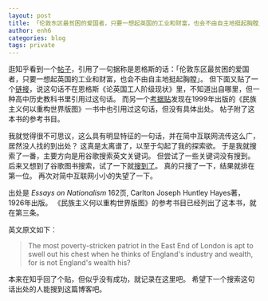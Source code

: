 ```yaml
---
layout: post
title: 「伦敦东区最贫困的爱国者，只要一想起英国的工业和财富，也会不由自主地挺起胸膛」的出处
author: enh6
categories: blog
tags: private
---
```


逛知乎看到一个[帖子](https://www.zhihu.com/question/489018284/answer/2164983204)，引用了一句据称是恩格斯的话：「伦敦东区最贫困的爱国者，只要一想起英国的工业和财富，也会不由自主地挺起胸膛」。
但下面又贴了一个[链接](https://zhuanlan.zhihu.com/p/415291146)，说这句话不在恩格斯《论英国工人阶级现状》里，不知道出自哪里，但一种高中历史教科书里引用过这句话。
而另一个[考据贴](https://zhuanlan.zhihu.com/p/466133337)发现在1999年出版的《民族主义何以重构世界版图》一书中也引用过这句话，但没有具体出处。
帖子附了这本书的参考书目。

我就觉得很不可思议，这么具有明显特征的一句话，并在简中互联网流传这么广，居然没人找的到出处？
这真是太离谱了，以至于勾起了我的探索欲。
于是我就搜索了一番，主要方向是用谷歌搜索英文关键词。
但尝试了一些关键词没有搜到。
后来又想到了谷歌图书搜索，试了一下就[搜到了](https://www.google.com/search?tbm=bks&q=east+london+poor+patriot+england+wealth)。
真的只搜了一下，结果就排在第一位。
再次对简中互联网小小的失望了一下。

出处是 _Essays on Nationalism_ 162页, Carlton Joseph Huntley Hayes著，1926年出版。
《民族主义何以重构世界版图》的参考书目已经列出了这本书，就在第三条。

英文原文如下：

> The most poverty-stricken patriot in the East End of London is apt to swell out his chest when he thinks of England's industry and wealth, for is not England's wealth his?

本来在知乎回了个贴，但似乎没有成功，就记录在这里吧。
希望下一个搜索这句话出处的人能搜到这篇博客吧。